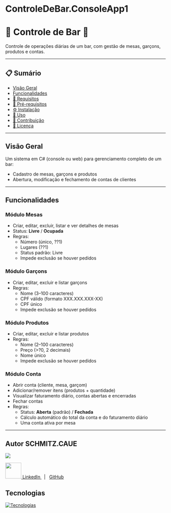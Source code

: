 # ControleDeBar.ConsoleApp1
# 🍻 Controle de Bar 🍻

Controle de operações diárias de um bar, com gestão de mesas, garçons, produtos e contas.

---

## 📋 Sumário
- [Visão Geral](#vis%C3%A3o-geral)  
- [Funcionalidades](#funcionalidades)  
- [🎯 Requisitos](#requisitos)  
- [🔧 Pré-requisitos](#pr%C3%A9-requisitos)  
- [⚙️ Instalação](#instala%C3%A7%C3%A3o)  
- [🚀 Uso](#uso)  
- [🤝 Contribuição](#contribui%C3%A7%C3%A3o)  
- [📄 Licença](#licen%C3%A7a)


---

## Visão Geral

Um sistema em C# (console ou web) para gerenciamento completo de um bar:
- Cadastro de mesas, garçons e produtos
- Abertura, modificação e fechamento de contas de clientes

---

## Funcionalidades

### Módulo Mesas
- Criar, editar, excluir, listar e ver detalhes de mesas  
- Status: **Livre** / **Ocupada**  
- Regras:
  - Número (único, ??1)
  - Lugares (??1)
  - Status padrão: Livre
  - Impede exclusão se houver pedidos

### Módulo Garçons
- Criar, editar, excluir e listar garçons  
- Regras:
  - Nome (3–100 caracteres)
  - CPF válido (formato XXX.XXX.XXX-XX)
  - CPF único
  - Impede exclusão se houver pedidos

### Módulo Produtos
- Criar, editar, excluir e listar produtos  
- Regras:
  - Nome (2–100 caracteres)
  - Preço (>?0, 2 decimais)
  - Nome único
  - Impede exclusão se houver pedidos

### Módulo Conta
- Abrir conta (cliente, mesa, garçom)
- Adicionar/remover itens (produtos + quantidade)
- Visualizar faturamento diário, contas abertas e encerradas
- Fechar contas
- Regras:
  - Status: **Aberta** (padrão) / **Fechada**
  - Cálculo automático do total da conta e do faturamento diário
  - Uma conta ativa por mesa

---

## Autor SCHMITZ.CAUE
![](https://imgur.com/IlLOIQD.gif)

  <p>
    <a href="https://www.linkedin.com/in/cau%C3%AA-schmitz-316261356/">
      <img src="https://skillicons.dev/icons?i=linkedin&theme=dark" width="50"/>
      LinkedIn
    </a> &nbsp;  |  &nbsp;
    <a href=https://github.com/schmitzcaue
      <img src="https://skillicons.dev/icons?i=github&theme=dark" width="50"/>
      GitHub
    </a>
  </p>
</main>

## Tecnologias

[![Tecnologias](https://skillicons.dev/icons?i=cs,dotnet,visualstudio,git,github)](https://skillicons.dev)
